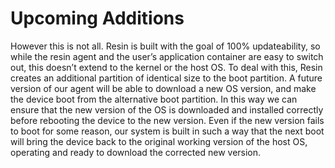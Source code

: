 # Upcoming Additions

However this is not all. Resin is built with the goal of 100% updateability, so while the resin agent and the user’s application container are easy to switch out, this doesn’t extend to the kernel or the host OS. To deal with this, Resin creates an additional partition of identical size to the boot partition. A future version of our agent will be able to download a new OS version, and make the device boot from the alternative boot partition. In this way we can ensure that the new version of the OS is downloaded and installed correctly before rebooting the device to the new version. Even if the new version fails to boot for some reason, our system is built in such a way that the next boot will bring the device back to the original working version of the host OS, operating and ready to download the corrected new version.